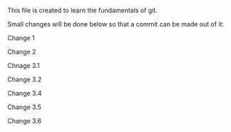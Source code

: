 This file is created to learn the fundamentals of git. 

Small changes will be done below so that a commit can be made out of it:

Change 1

Change 2

Chnage 3.1

Change 3.2

Change 3.4

Change 3.5

Change 3.6
